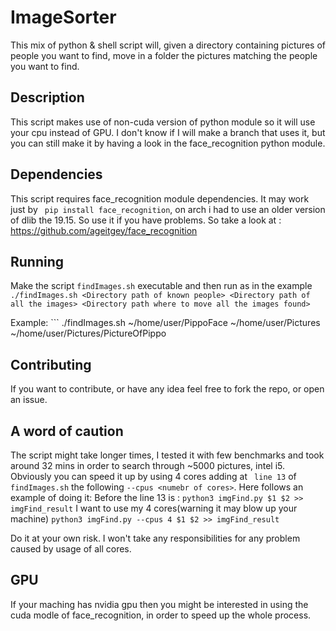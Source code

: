 # ImageSorter
This mix of python & shell script will, given a directory containing pictures of people you want to find, move in a folder the pictures matching the people you want to find.

## Description
This script makes use of non-cuda version of python module so it will use your cpu instead of GPU. I don't know if I will make a branch that uses it, but you can still make it by having a look in the face_recognition python module.

## Dependencies
This script requires face_recognition module dependencies. It may work just by ``` pip install face_recognition```, on arch i had to use an older version of dlib the 19.15. So use it if you have problems. So take a look at : https://github.com/ageitgey/face_recognition

## Running
Make the script ```findImages.sh``` executable and then run as in the example 
``` ./findImages.sh <Directory path of known people> <Directory path of all the images> <Directory path where to move all the images found>```

Example: ``` ./findImages.sh ~/home/user/PippoFace  ~/home/user/Pictures ~/home/user/Pictures/PictureOfPippo

## Contributing
If you want to contribute, or have any idea feel free to fork the repo, or open an issue.

## A word of caution
The script might take longer times, I tested it with few benchmarks and took around 32 mins in order to search through ~5000 pictures, intel i5. Obviously you can speed it up by using 4 cores adding at ``` line 13``` of ```findImages.sh``` the following ``` --cpus <numebr of cores> ```.
Here follows an example of doing it: 
Before the line 13 is :
```python3 imgFind.py $1 $2 >> imgFind_result```
I want to use my 4 cores(warning it may blow up your machine)
```python3 imgFind.py --cpus 4 $1 $2 >> imgFind_result```

Do it at your own risk. I won't take any responsibilities for any problem caused by usage of all cores.

## GPU
If your maching has nvidia gpu then you might be interested in using the cuda modle of face_recognition, in order to speed up the whole process.
